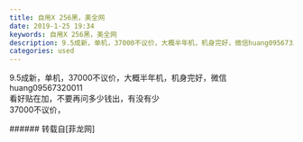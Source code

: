 ```yaml
---
title: 自用X 256黑，美全网
date: 2019-1-25 19:34
keywords: 自用X 256黑，美全网
description: 9.5成新，单机，37000不议价，大概半年机，机身完好，微信huang09567320011看好贴在加，不要再问多少钱出，有没有少37000不议价，
categories: used
---
```

<td class="t_f" id="postmessage_2799020">

9.5成新，单机，37000不议价，大概半年机，机身完好，微信huang09567320011<br/>
看好贴在加，不要再问多少钱出，有没有少<br/>
37000不议价，<br/>
</td>
###### 转载自[菲龙网]